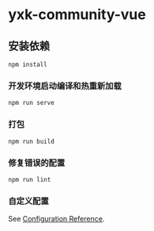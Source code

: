 # yxk-community-vue

## 安装依赖
```
npm install
```

### 开发环境启动编译和热重新加载
```
npm run serve
```

### 打包
```
npm run build
```

### 修复错误的配置
```
npm run lint
```

### 自定义配置
See [Configuration Reference](https://cli.vuejs.org/config/).
